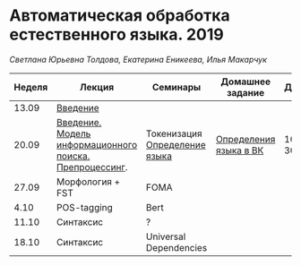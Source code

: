 # Автоматическая обработка естественного языка. 2019
*Светлана Юрьевна Толдова, Екатерина Еникеева, Илья Макарчук*

|Неделя|Лекция|Семинары|Домашнее задание|Дедлайн|
|-|-|-|-|-|
|13.09|[Введение](https://github.com/xngoli/nlp2019/raw/master/lectures/%D0%9B1_%D0%92%D0%B2%D0%B5%D0%B4%D0%B5%D0%BD%D0%B8%D0%B5.pdf)||||
|20.09|[Введение. Модель информационного поиска.](https://github.com/xngoli/nlp2019/raw/master/lectures/%D0%9B1_%D0%92%D0%B2%D0%B5%D0%B4%D0%B5%D0%BD%D0%B8%D0%B5.pdf) [Препроцессинг](https://github.com/xngoli/nlp2019/raw/master/lectures/CL1_3L_preprocessing.pdf).|Токенизация <br> [Определение языка](https://github.com/xngoli/nlp2019/blob/master/seminars/2_Language_Detection.ipynb)|[Определения языка в ВК](https://github.com/xngoli/nlp2019/blob/master/hometasks/HW1_language_detection.ipynb)|10:00 30.09|
|27.09|Морфология + FST|FOMA|||
|4.10|POS-tagging|Bert|||
|11.10|Синтаксис|?|||
|18.10|Синтаксис|Universal Dependencies|||

